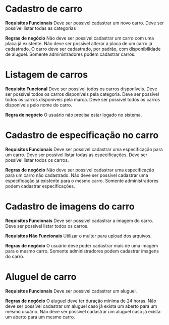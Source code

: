 # Cadastro de carro

**Requisitos Funcionais**
Deve ser possível cadastrar um novo carro.
Deve ser possível listar todas as categorias

**Regras de negócio**
Não deve ser possível cadastrar um carro com uma placa já existente.
Não deve ser possível alterar a placa de um carro já cadastrado.
O carro deve ser cadastrado, por padrão, com disponibilidade de aluguel.
Somente administradores podem cadastrar carros.

# Listagem de carros

**Requisito Funcional**
Deve ser possível todos os carros disponíveis.
Deve ser possível todos os carros disponíveis pela categoria.
Deve ser possível todos os carros disponíveis pela marca.
Deve ser possível todos os carros disponíveis pelo nome do carro.

**Regra de negócio**
O usuário não precisa estar logado no sistema.

# Cadastro de especificação no carro

**Requisitos Funcionais**
Deve ser possível cadastrar uma especificação para um carro.
Deve ser possível listar todas as especificações.
Deve ser possível listar todos os carros.


**Regras de negócio**
Não deve ser possível cadastrar uma especificação para um carro não cadastrado.
Não deve ser possível cadastrar uma especificação já existente para o mesmo carro.
Somente administradores podem cadastrar especificações.

# Cadastro de imagens do carro
**Requisitos Funcionais**
Deve ser possível cadastrar a imagem do carro.
Deve ser possível listar todos os carros.

**Requisitos Não Funcionais**
Utilizar o multer para upload dos arquivos.

**Regras de negócio**
O usuário deve poder cadastrar mais de uma imagem para o mesmo carro.
Somente administradores podem cadastrar imagens do carro.

# Aluguel de carro
**Requisitos Funcionais**
Deve ser possível cadastrar um aluguel.

**Regras de negócio**
O aluguel deve ter duração mínima de 24 horas.
Não deve ser possível cadastrar um aluguel caso já exista um aberto para um mesmo usuário.
Não deve ser possível cadastrar um aluguel caso já exista um aberto para um mesmo carro.
